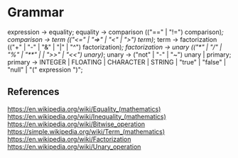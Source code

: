 # Grammar

expression      -> equality;
equality        -> comparison (("==" | "!=") comparison)*;
comparison      -> term (("<=" | "=>" | "<" | ">") term)*;
term            -> factorization (("+" | "-" | "&" | "|" | "^") factorization)*;
factorization   -> unary (("\*" | "/" | "%" | "**" | | ">>" | "<<") unary)*;
unary           -> ("not" | "-" | "~") unary | primary;
primary         -> INTEGER | FLOATING | CHARACTER | STRING | "true" | "false" | "null" | "(" expression ")";

## References
https://en.wikipedia.org/wiki/Equality_(mathematics)  
https://en.wikipedia.org/wiki/Inequality_(mathematics)  
https://en.wikipedia.org/wiki/Bitwise_operation  
https://simple.wikipedia.org/wiki/Term_(mathematics)  
https://en.wikipedia.org/wiki/Factorization  
https://en.wikipedia.org/wiki/Unary_operation  